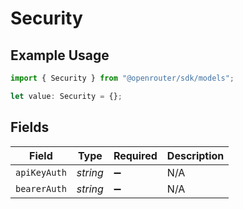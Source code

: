 # Security

## Example Usage

```typescript
import { Security } from "@openrouter/sdk/models";

let value: Security = {};
```

## Fields

| Field              | Type               | Required           | Description        |
| ------------------ | ------------------ | ------------------ | ------------------ |
| `apiKeyAuth`       | *string*           | :heavy_minus_sign: | N/A                |
| `bearerAuth`       | *string*           | :heavy_minus_sign: | N/A                |